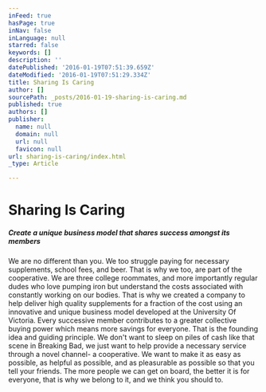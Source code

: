 ```yaml
---
inFeed: true
hasPage: true
inNav: false
inLanguage: null
starred: false
keywords: []
description: ''
datePublished: '2016-01-19T07:51:39.659Z'
dateModified: '2016-01-19T07:51:29.334Z'
title: Sharing Is Caring
author: []
sourcePath: _posts/2016-01-19-sharing-is-caring.md
published: true
authors: []
publisher:
  name: null
  domain: null
  url: null
  favicon: null
url: sharing-is-caring/index.html
_type: Article

---
```

# Sharing Is Caring

##### Create a unique business model that shares success amongst its members

We are no different  than you. We too  struggle paying for necessary supplements, school fees, and beer.  That is why we too, are part of the cooperative. We are three college roommates, and more importantly regular dudes who love pumping iron but understand the costs associated with constantly working on our bodies. That is why we created a company to help deliver high quality supplements for a fraction of the cost using an innovative and unique business model developed at the University Of Victoria. Every successive member contributes to a greater collective buying power which means more savings for everyone. That is the founding idea and guiding principle. We don't want to sleep on piles of cash like that scene in Breaking Bad, we just want to help provide a necessary service through a novel channel- a cooperative. We want to make it as easy as possible, as helpful as possible, and as pleasurable as possible so that you tell your friends. The more people we can get on board, the better it is for everyone, that is why we belong to it, and we think you should to.